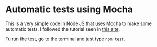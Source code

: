 # Automatic tests using Mocha

This is a very simple code in Node JS that uses Mocha to make some automatic tests. I followed the tutorial seen in [this site](https://semaphoreci.com/community/tutorials/getting-started-with-node-js-and-mocha).

Tu run the test, go to the terminal and just type `npm test`.
